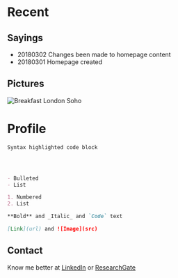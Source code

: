
# Recent
## Sayings
- 20180302 Changes been made to homepage content
- 20180301 Homepage created

## Pictures
![Breakfast London Soho](https://github.com/Christie-xu/christie-xu.github.io/blob/master/images/IMG_4403-3.jpg)
# Profile

```markdown
Syntax highlighted code block




- Bulleted
- List

1. Numbered
2. List

**Bold** and _Italic_ and `Code` text

[Link](url) and ![Image](src)
```

## Contact

Know me better at [LinkedIn](http://www.linkedin.com/in/christie-yue-xu/) or [ResearchGate](https://www.researchgate.net/profile/Yue_Xu67)
